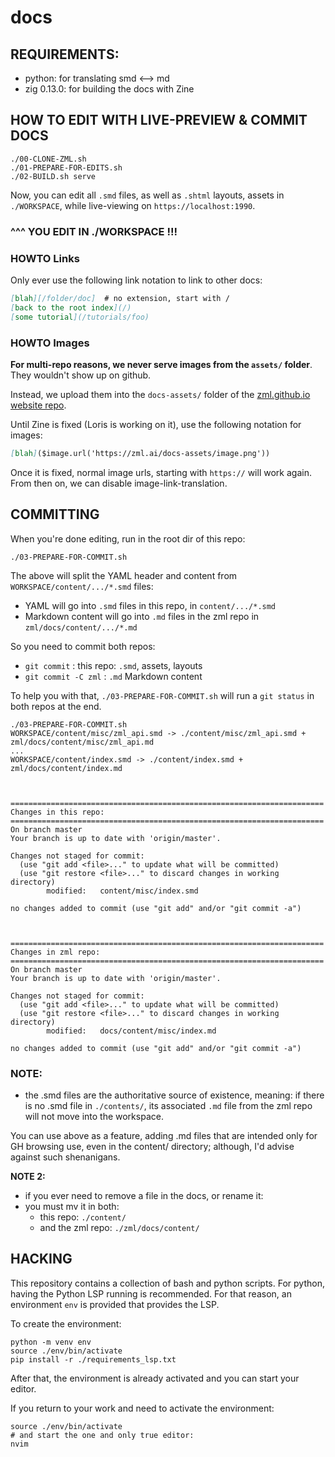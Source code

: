 # docs

## REQUIREMENTS: 

- python: for translating smd <--> md
- zig 0.13.0: for building the docs with Zine

## HOW TO EDIT WITH LIVE-PREVIEW & COMMIT DOCS

```console
./00-CLONE-ZML.sh
./01-PREPARE-FOR-EDITS.sh
./02-BUILD.sh serve
```

Now, you can edit all `.smd` files, as well as `.shtml` layouts, assets in `./WORKSPACE`, while live-viewing on `https://localhost:1990`.

### ^^^ YOU EDIT IN ./WORKSPACE !!!

### HOWTO Links

Only ever use the following link notation to link to other docs:

```markdown
[blah][/folder/doc]  # no extension, start with /
[back to the root index](/)
[some tutorial](/tutorials/foo)
```


### HOWTO Images

**For multi-repo reasons, we never serve images from the `assets/` folder**.
They wouldn't show up on github.

Instead, we upload them into the `docs-assets/` folder of the
[zml.github.io website repo](https://github.com/zml/zml.github.io/).

Until Zine is fixed (Loris is working on it), use the following notation for
images:

```markdown
[blah]($image.url('https://zml.ai/docs-assets/image.png'))
```

Once it is fixed, normal image urls, starting with `https://` will work again.
From then on, we can disable image-link-translation.


## COMMITTING

When you're done editing, run in the root dir of this repo:

```console
./03-PREPARE-FOR-COMMIT.sh
```

The above will split the YAML header and content from `WORKSPACE/content/.../*.smd` files:

- YAML will go into `.smd` files in this repo, in `content/.../*.smd`
- Markdown content will go into `.md` files in the zml repo in `zml/docs/content/.../*.md`

So you need to commit both repos:

- `git commit` : this repo: `.smd`, assets, layouts
- `git commit -C zml` : `.md` Markdown content

To help you with that, `./03-PREPARE-FOR-COMMIT.sh` will run a `git status` in
both repos at the end.

```
./03-PREPARE-FOR-COMMIT.sh
WORKSPACE/content/misc/zml_api.smd -> ./content/misc/zml_api.smd + zml/docs/content/misc/zml_api.md
...
WORKSPACE/content/index.smd -> ./content/index.smd + zml/docs/content/index.md



======================================================================
Changes in this repo:
======================================================================
On branch master
Your branch is up to date with 'origin/master'.

Changes not staged for commit:
  (use "git add <file>..." to update what will be committed)
  (use "git restore <file>..." to discard changes in working directory)
        modified:   content/misc/index.smd

no changes added to commit (use "git add" and/or "git commit -a")



======================================================================
Changes in zml repo:
======================================================================
On branch master
Your branch is up to date with 'origin/master'.

Changes not staged for commit:
  (use "git add <file>..." to update what will be committed)
  (use "git restore <file>..." to discard changes in working directory)
        modified:   docs/content/misc/index.md

no changes added to commit (use "git add" and/or "git commit -a")
```

### NOTE:

- the .smd files are the authoritative source of existence, 
      meaning: if there is no .smd file in `./contents/`, its associated
      `.md` file from the zml repo will not move into the workspace.

You can use above as a feature, adding .md files that are intended only for
GH browsing use, even in the content/ directory; although, I'd advise against
such shenanigans.

**NOTE 2:**

- if you ever need to remove a file in the docs, or rename it:
- you must mv it in both:
    - this repo: `./content/`
    - and the zml repo: `./zml/docs/content/`


## HACKING

This repository contains a collection of bash and python scripts. For python,
having the Python LSP running is recommended. For that reason, an environment
`env` is provided that provides the LSP.

To create the environment:

```console
python -m venv env
source ./env/bin/activate
pip install -r ./requirements_lsp.txt
```

After that, the environment is already activated and you can start your editor.

If you return to your work and need to activate the environment:

```console
source ./env/bin/activate
# and start the one and only true editor:
nvim
```

